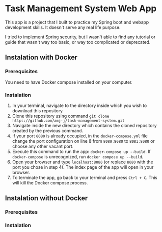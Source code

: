 # Task Management System Web App

This app is a project that I built to practice my Spring boot and webapp development skills. It doesn't serve any real life purpose.

I tried to implement Spring security, but I wasn't able to find any tutorial or guide that wasn't way too basic, or way too complicated or deprecated.

## Instalation with Docker

### Prerequisites
You need to have Docker compose installed on your computer.

### Instalation
1. In your terminal, navigate to the directory inside which you wish to download this repository
2. Clone this repository using command ```git clone https://github.com/amj-j/task-management-system.git```
3. Navigate inside the new directory which contains the cloned repository created by the previous command.
4. If your port ```8080``` is already occupied, in the ```docker-compose.yml``` file change the port configuration on line 8 from ```8080:8080``` to ```8081:8080``` or choose any other vacant port.
5. Execute this command to run the app: ```docker-compose up --build```. If ```docker-compose``` is unrecognized, run ```docker compose up --build```.
6. Open your browser and type ```localhost:8080``` (or replace ```8080``` with the port you chose in step 4). The index page of the app will open in your browser.
7. To terminate the app, go back to your terminal and press ```Ctrl + C```. This will kill the Docker compose process.

## Instalation without Docker

### Prerequisites

### Instalation
